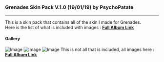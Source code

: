 ### Grenades Skin Pack V.1.0 (19/01/19) by PsychoPatate
---

This is a skin pack that contains all of the skin I made for Grenades.  
Here is the list of what is included with images : **[Full Album Link](https://imgur.com/a/KK4oHWR)**

#### Gallery
![Image](https://i.imgur.com/RA8mfmf.jpg)
![Image](https://i.imgur.com/GDdxK3b.jpg)
![Image](https://i.imgur.com/QXDNpHu.jpg)
This is not all that is included, all images here : **[Full Album Link](https://imgur.com/a/KK4oHWR)**
